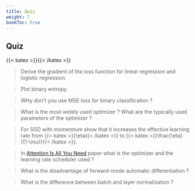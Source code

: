 ```yaml
---
title: Quiz
weight: 7
bookToc: true
---
```


## Quiz

{{< katex >}}{{< /katex >}}

> Derive the gradient of the loss function for linear regression and logistic regression.

> Plot binary entropy.

> WHy don't you use MSE loss for binary classification ?

> What is the most widely used optimizer ? What are the typically used parameters of the optimizer ?

> For SGD with momemtum show that it increases the effective learning rate from {{< katex >}}\eta{{< /katex >}} to {{< katex >}}\frac{\eta}{(1-\mu)}{{< /katex >}}.

> In [Attention Is All You Need](https://arxiv.org/abs/1706.03762) paper what is the optimizer and the learning rate scheduler used ?

> What is the disadvantage of forward-mode automatic differentiation ?

> What is the difference between batch and layer normalization ?
